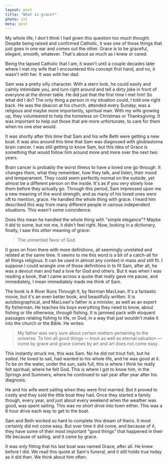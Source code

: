 ```yaml
---
layout: post
title: "What is grace?"
photo: ssl
meta: post
---
```


My whole life, I don't think I had given this question too much thought. Despite being raised and confirmed Catholic, it was one of those things that just goes in one ear and comes out the other. Grace is to be graceful, elegant, smooth, whatever. That's about as much as I knew or cared.

Being the lapsed Catholic that I am, it wasn't until a couple decades later where I met my wife that I encountered this concept first hand, and no, it wasn't with her. It was with her dad.

<!--more-->

Sam was a pretty silly character. With a stern look, he could easily and calmly intimidate you, and turn right around and tell a dirty joke in front of everyone at the dinner table. He did just that the first time I met him! So what did I do? The only thing a person in my situation could, I told one right back. He was the deacon at his church, attended every Sunday, was a religious and maybe more importantly, spiritual man. With my wife growing up, they volunteered to help the homeless on Christmas or Thanksgiving. It was important to help out those that are more unfortunate, to care for them when no one else would.

It was shortly after this time that Sam and his wife Beth were getting a new boat. It was also around this time that Sam was diagnosed with glioblastoma brain cancer. I was still getting to know Sam, but this idea of Grace is something that would follow him around more and more over the next two years.

Brain cancer is probably the worst illness to have a loved one go through. It changes them, what they remember, how they talk, and listen, their mood and temperament. They could seem perfectly normal on the outside, yet almost be a different person on the inside. It's as if you very slowly lose them before they actually go. Through this period, Sam impressed upon me a new meaning of the word strength, and as many of his loved ones were oft to mention, grace. He handled the whole thing with grace. I heard him described this way from many different people in various independent situations. This wasn't some coincidence.

Does this mean he handled the whole thing with "simple elegance"? Maybe it did to some, but not me, it didn't feel right. Now, looking in a dictionary, finally, I saw this _other_ meaning of grace:

> The unmerited favor of God.

It goes on from there with more definitions, all seemingly unrelated and related at the same time. It seems to me this word is a bit of a catch-all for all things religious. It can be used in almost any context in mass and still fit. I suppose I could wrangle one of those definitions in to fit Sam, after all, he was a devout man and had a love for God and others. But it was when I was reading a book, that I came across a quote that really gave me pause, and immediately, I mean immediately made me think of Sam.

The book is A River Runs Through It, by Norman MacLean. It's a fantastic movie, but it's an even better book, and beautifully written. It is autobiographical, and MacLean's father is a minister, as well as an expert fly fisherman. He teaches his boys everything they need to know, about fishing or life otherwise, _through_ fishing. It is jammed pack with eloquent passages relating fishing to life, or God, in a way that just wouldn't make it into the church or the Bible. He writes:

> My father was very sure about certain matters pertaining to the universe. To him all good things &mdash; trout as well as eternal salvation &mdash; come by grace and grace comes by art and art does not come easy.

This instantly struck me, this was Sam. No he did not trout fish, but he *sailed*. He loved to sail, had wanted to his whole life, and he was good at it. To be on the water, under the sun, sails full, this is where I think he really felt spiritual, where he felt God. This is where I got to know him, in the Springs and Summers, where he continued to sail year after year after his diagnosis.

He and his wife went sailing when they were first married. But it proved to costly and they sold the little boat they had. Once they started a family though, every year, and just about every weekend when the weather was good, was spent sailing. This was no short drive into town either. This was a 6 hour drive each way to get to the boat.

Sam and Beth worked so hard to complete this dream of theirs. It most certainly did not come easy. But over time it did come, and because of it, they have some of their most important "good things" that happened in their life because of sailing, and it came by grace.

It was only fitting that his last boat was named Grace, after all. He knew before I did. We read this quote at Sam's funeral, and it still holds true today as it did then. We think about him often.
